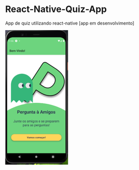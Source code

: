 # React-Native-Quiz-App
App de quiz utilizando react-native [app em desenvolvimento]

<img src="https://github.com/JefersonNSoares/React-Native-Quiz-App/blob/main/assets/Screen%20Images/Screen%20Welcome.png" width="200">

